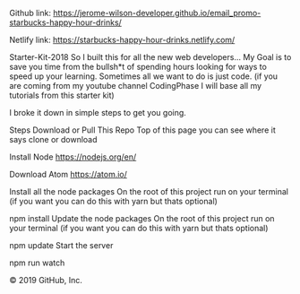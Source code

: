 Github link: https://jerome-wilson-developer.github.io/email_promo-starbucks-happy-hour-drinks/

Netlify link: https://starbucks-happy-hour-drinks.netlify.com/





Starter-Kit-2018
So I built this for all the new web developers... My Goal is to save you time from the bullsh*t of spending hours looking for ways to speed up your learning. Sometimes all we want to do is just code. (if you are coming from my youtube channel CodingPhase I will base all my tutorials from this starter kit)

I broke it down in simple steps to get you going.

Steps
Download or Pull This Repo Top of this page you can see where it says clone or download

Install Node https://nodejs.org/en/

Download Atom https://atom.io/

Install all the node packages On the root of this project run on your terminal (if you want you can do this with yarn but thats optional)

npm install
Update the node packages On the root of this project run on your terminal (if you want you can do this with yarn but thats optional)

npm update
Start the server

npm run watch

© 2019 GitHub, Inc.
